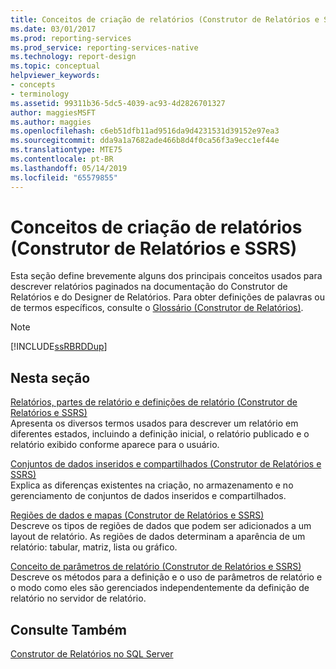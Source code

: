 ```yaml
---
title: Conceitos de criação de relatórios (Construtor de Relatórios e SSRS) | Microsoft Docs
ms.date: 03/01/2017
ms.prod: reporting-services
ms.prod_service: reporting-services-native
ms.technology: report-design
ms.topic: conceptual
helpviewer_keywords:
- concepts
- terminology
ms.assetid: 99311b36-5dc5-4039-ac93-4d2826701327
author: maggiesMSFT
ms.author: maggies
ms.openlocfilehash: c6eb51dfb11ad9516da9d4231531d39152e97ea3
ms.sourcegitcommit: dda9a1a7682ade466b8d4f0ca56f3a9ecc1ef44e
ms.translationtype: MTE75
ms.contentlocale: pt-BR
ms.lasthandoff: 05/14/2019
ms.locfileid: "65579855"
---
```

# <a name="report-authoring-concepts-report-builder-and-ssrs"></a>Conceitos de criação de relatórios (Construtor de Relatórios e SSRS)
  Esta seção define brevemente alguns dos principais conceitos usados para descrever relatórios paginados na documentação do Construtor de Relatórios e do Designer de Relatórios. Para obter definições de palavras ou de termos específicos, consulte o [Glossário &#40;Construtor de Relatórios&#41;](../../reporting-services/report-builder/glossary-report-builder.md).  
  
> [!NOTE]  
>  [!INCLUDE[ssRBRDDup](../../includes/ssrbrddup-md.md)]  
  
## <a name="in-this-section"></a>Nesta seção  
 [Relatórios, partes de relatório e definições de relatório &#40;Construtor de Relatórios e SSRS&#41;](../../reporting-services/report-design/reports-report-parts-and-report-definitions-report-builder-and-ssrs.md)  
 Apresenta os diversos termos usados para descrever um relatório em diferentes estados, incluindo a definição inicial, o relatório publicado e o relatório exibido conforme aparece para o usuário.  
  
 [Conjuntos de dados inseridos e compartilhados &#40;Construtor de Relatórios e SSRS&#41;](../../reporting-services/report-data/embedded-and-shared-datasets-report-builder-and-ssrs.md)  
 Explica as diferenças existentes na criação, no armazenamento e no gerenciamento de conjuntos de dados inseridos e compartilhados.  
  
 [Regiões de dados e mapas &#40;Construtor de Relatórios e SSRS&#41;](../../reporting-services/report-design/data-regions-and-maps-report-builder-and-ssrs.md)  
 Descreve os tipos de regiões de dados que podem ser adicionados a um layout de relatório. As regiões de dados determinam a aparência de um relatório: tabular, matriz, lista ou gráfico.  
  
 [Conceito de parâmetros de relatório (Construtor de Relatórios e SSRS)](report-parameters-concepts-report-builder-and-ssrs.md)  
 Descreve os métodos para a definição e o uso de parâmetros de relatório e o modo como eles são gerenciados independentemente da definição de relatório no servidor de relatório.  
  
## <a name="see-also"></a>Consulte Também  
 [Construtor de Relatórios no SQL Server](../../reporting-services/report-builder/report-builder-in-sql-server-2016.md)  
  
  
